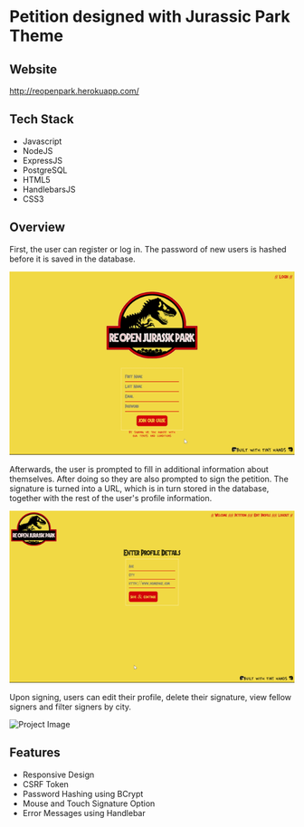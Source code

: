 # Petition designed with Jurassic Park Theme

## Website
http://reopenpark.herokuapp.com/ 

## Tech Stack
 * Javascript
 * NodeJS
 * ExpressJS
 * PostgreSQL
 * HTML5
 * HandlebarsJS
 * CSS3
 
## Overview
First, the user can register or log in. The password of new users is hashed before it is saved in the database.


![Project Image](https://github.com/imadarai/jurassic-park-petition/blob/master/gifs/petition1.gif?raw=true)

Afterwards, the user is prompted to fill in additional information about themselves. After doing so they are also prompted to sign the petition. The signature is turned into a URL, which is in turn stored in the database, together with the rest of the user's profile information.

![Project Image](https://github.com/imadarai/jurassic-park-petition/blob/master/gifs/petition2.gif?raw=true)

Upon signing, users can edit their profile, delete their signature, view fellow signers and filter signers by city.

![Project Image](https://github.com/imadarai/jurassic-park-petition/blob/master/gifs/petition3.gif?raw=true)

## Features
* Responsive Design
* CSRF Token
* Password Hashing using BCrypt
* Mouse and Touch Signature Option
* Error Messages using Handlebar



